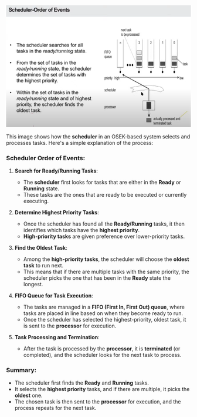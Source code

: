 ![alt text](image-4.png)

This image shows how the **scheduler** in an OSEK-based system selects and processes tasks. Here's a simple explanation of the process:

### Scheduler Order of Events:

1. **Search for Ready/Running Tasks**:
   - The **scheduler** first looks for tasks that are either in the **Ready** or **Running** state.
   - These tasks are the ones that are ready to be executed or currently executing.

2. **Determine Highest Priority Tasks**:
   - Once the scheduler has found all the **Ready/Running** tasks, it then identifies which tasks have the **highest priority**.
   - **High-priority tasks** are given preference over lower-priority tasks.

3. **Find the Oldest Task**:
   - Among the **high-priority tasks**, the scheduler will choose the **oldest task** to run next.
   - This means that if there are multiple tasks with the same priority, the scheduler picks the one that has been in the **Ready** state the longest.

4. **FIFO Queue for Task Execution**:
   - The tasks are managed in a **FIFO (First In, First Out) queue**, where tasks are placed in line based on when they become ready to run.
   - Once the scheduler has selected the highest-priority, oldest task, it is sent to the **processor** for execution.

5. **Task Processing and Termination**:
   - After the task is processed by the **processor**, it is **terminated** (or completed), and the scheduler looks for the next task to process.

### Summary:
- The scheduler first finds the **Ready** and **Running** tasks.
- It selects the **highest priority** tasks, and if there are multiple, it picks the **oldest** one.
- The chosen task is then sent to the **processor** for execution, and the process repeats for the next task.